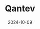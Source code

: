 ---  
layout: startup_page  
title: "Qantev"  
id: "qantev.com"  
permalink: "/qantevqantev.com10092024/"  
website: "https://www.qantev.com/"  
funding_round: "Series B"  
funding_amount: "€30M"  
investors: "Blossom Capital, Elaia Partners, Omnes, Raise Ventures"  
about: "Qantev provides AI-powered software to health and life insurance providers, helping them manage claims more efficiently and reduce costs. Their software uses AI models to verify medical necessity, pricing, and fraud, mimicking the checks performed by in-house medical staff but at a much faster pace. This helps reduce customer churn and improve operational efficiency."  
markets: "Insurtech, AI, Healthtech"  
hq: "Paris, Île-de-France, France"  
founded_year: "2018"  
linkedin: "https://fr.linkedin.com/company/qantev"  
twitter: "https://twitter.com/qantev"  
instagram: ""  
facebook: ""  
crunchbase: "https://www.crunchbase.com/organization/qantev"  
pitchbook: "https://pitchbook.com/profiles/company/267537-61"  

date_display: "09-Oct-2024"  
date: "2024-10-09"

# SEO Optimization  
meta_title: "Qantev - Series B Funding (€30M)"  
meta_description: "Qantev, Qantev provides AI-powered software to health and life insurance providers, helping them manage claims more efficiently and reduce costs. Their softwa..."  
meta_keywords: "Qantev, Insurtech, AI, Healthtech, Series B funding"  
canonical_url: "https://startup.projectstartups.com/qantevqantev.com10092024/"  
---